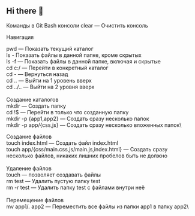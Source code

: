 ## Hi there 👋

Команды в Git Bash консоли
clear — Очистить консоль

Навигация

pwd — Показать текущий каталог\
ls - Показать файлы в данной папке, кроме скрытых\
ls -f — Показать файлы в данной папке, включая и скрытые\
cd c:/ — Перейти в конкретный каталог\
cd - — Вернуться назад\
cd .. — Выйти на 1 уровень вверх\
cd ../.. — Выйти на 2 уровня вверх\
\
Создание каталогов\
mkdir — Создать папку\
cd !$ — Перейти в только что созданную папку\
mkdir -p {app1,app2} — Создать сразу несколько папок\
mkdir -p app/{css,js} — Создать сразу несколько вложенных папок\

Создание файлов\
touch index.html — Создать файл index.html\
touch app/{css/main.css,js/main.js,index.html} — Создать сразу несколько файлов, никаких лишних пробелов быть не должно\
\
Удаление файлов\
touch — позволяет создавать файлы\
rm test — Удалить пустую папку test\
rm -r test — Удалить папку test с файлами внутри неё\
\
Перемещение файлов\
mv app1/*.* app2 — Переместить все файлы из папки app1 в папку app2\
<!--
**Orurh/Orurh** is a ✨ _special_ ✨ repository because its `README.md` (this file) appears on your GitHub profile.

Here are some ideas to get you started:

- 🔭 I’m currently working on ...
- 🌱 I’m currently learning ...
- 👯 I’m looking to collaborate on ...
- 🤔 I’m looking for help with ...
- 💬 Ask me about ...
- 📫 How to reach me: ...
- 😄 Pronouns: ...
- ⚡ Fun fact: ...
-->
